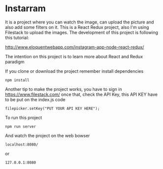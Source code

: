 # Instarram
It is a project where you can watch the image, can upload the picture and also add some filters on it. This is a React Redux project, also I'm using Filestack to upload the images.
The development of this project is following this tutorial:

http://www.eloquentwebapp.com/instagram-app-node-react-redux/

The intention on this project is to learn more about React and Redux paradigm

If you clone or download the project remember install dependencies

```
npm install
```

Another tip to make the project works, you have to sign in https://www.filestack.com/
once that, check the API Key, this API KEY have to be put on the index.js code

```
filepicker.setKey("PUT YOUR API KEY HERE");
```

To run this project
```
npm run server
```

And watch the project on the web bowser
```
localhost:8080/
```
or
```sh
127.0.0.1:8080
```
